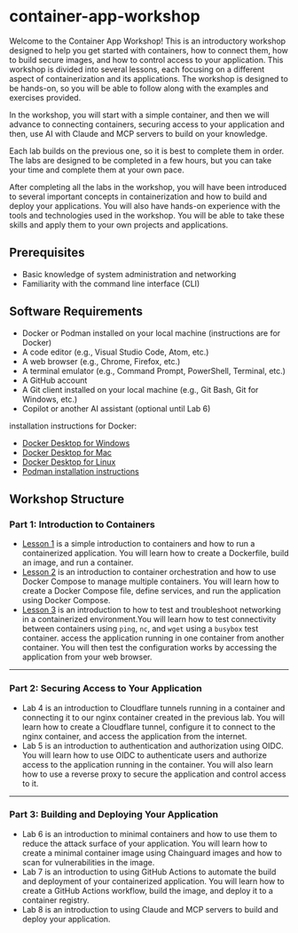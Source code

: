 # container-app-workshop

Welcome to the Container App Workshop! This is an introductory workshop designed to help you get started with containers, how to connect them, how to build secure images, and how to control access to your application. This workshop is divided into several lessons, each focusing on a different aspect of containerization and its applications. The workshop is designed to be hands-on, so you will be able to follow along with the examples and exercises provided.

In the workshop, you will start with a simple container, and then we will advance to connecting containers, securing access to your application and then, use AI with Claude and MCP servers to build on your knowledge.

Each lab builds on the previous one, so it is best to complete them in order. The labs are designed to be completed in a few hours, but you can take your time and complete them at your own pace.

After completing all the labs in the workshop, you will have been introduced to several important concepts in containerization and how to build and deploy your applications. You will also have hands-on experience with the tools and technologies used in the workshop. You will be able to take these skills and apply them to your own projects and applications.

## Prerequisites

- Basic knowledge of system administration and networking
- Familiarity with the command line interface (CLI)

## Software Requirements

- Docker or Podman installed on your local machine (instructions are for Docker)
- A code editor (e.g., Visual Studio Code, Atom, etc.)
- A web browser (e.g., Chrome, Firefox, etc.)
- A terminal emulator (e.g., Command Prompt, PowerShell, Terminal, etc.)
- A GitHub account
- A Git client installed on your local machine (e.g., Git Bash, Git for Windows, etc.)
- Copilot or another AI assistant (optional until Lab 6)

installation instructions for Docker:
- [Docker Desktop for Windows](https://docs.docker.com/desktop/windows/install/)
- [Docker Desktop for Mac](https://docs.docker.com/desktop/mac/install/)
- [Docker Desktop for Linux](https://docs.docker.com/desktop/linux/install/)
- [Podman installation instructions](https://podman.io/getting-started/installation)

## Workshop Structure

### Part 1: Introduction to Containers
- [Lesson 1](lesson_1) is a simple introduction to containers and how to run a containerized application. You will learn how to create a Dockerfile, build an image, and run a container. 
- [Lesson 2](lesson_2) is an introduction to container orchestration and how to use Docker Compose to manage multiple containers. You will learn how to create a Docker Compose file, define services, and run the application using Docker Compose.
- [Lesson 3](lesson_3) is an introduction to how to test and troubleshoot networking in a containerized environment.You will learn how to test connectivity between containers using `ping`, `nc`, and `wget` using a `busybox` test container. access the application running in one container from another container. You will then test the configuration works by accessing the application from your web browser.
---
### Part 2: Securing Access to Your Application
- Lab 4 is an introduction to Cloudflare tunnels running in a container and connecting it to our nginx container created in the previous lab. You will learn how to create a Cloudflare tunnel, configure it to connect to the nginx container, and access the application from the internet.
- Lab 5 is an introduction to authentication and authorization using OIDC. You will learn how to use OIDC to authenticate users and authorize access to the application running in the container. You will also learn how to use a reverse proxy to secure the application and control access to it.
---
### Part 3: Building and Deploying Your Application
- Lab 6 is an introduction to minimal containers and how to use them to reduce the attack surface of your application. You will learn how to create a minimal container image using Chainguard images and how to scan for vulnerabilities in the image.
- Lab 7 is an introduction to using GitHub Actions to automate the build and deployment of your containerized application. You will learn how to create a GitHub Actions workflow, build the image, and deploy it to a container registry.
- Lab 8 is an introduction to using Claude and MCP servers to build and deploy your application. 

